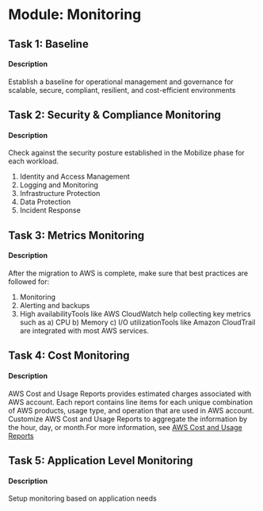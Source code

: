 
# Module: Monitoring
## Task 1: Baseline
#### Description
Establish a baseline for operational management and governance for scalable, secure, compliant, resilient, and cost-efficient environments
## Task 2: Security & Compliance Monitoring
#### Description
Check against the security posture established in the Mobilize phase for each workload. 
1) Identity and Access Management 
2) Logging and Monitoring 
3) Infrastructure Protection 
4) Data Protection 
5) Incident Response
## Task 3: Metrics Monitoring
#### Description
After the migration to AWS is complete, make sure that best practices are followed for: 
1) Monitoring 
2) Alerting and backups 
3) High availabilityTools like AWS CloudWatch help collecting key metrics such as 
a) CPU 
b) Memory 
c) I/O utilizationTools like Amazon CloudTrail are integrated with most AWS services. 
## Task 4: Cost Monitoring
#### Description
AWS Cost and Usage Reports provides estimated charges associated with AWS account. Each report contains line items for each unique combination of AWS products, usage type, and operation that are used in AWS account. Customize AWS Cost and Usage Reports to aggregate the information by the hour, day, or month.For more information, see [AWS Cost and Usage Reports](https://docs.aws.amazon.com/cur/latest/userguide/what-is-cur.html.)
## Task 5: Application Level  Monitoring
#### Description
Setup monitoring based on application needs 